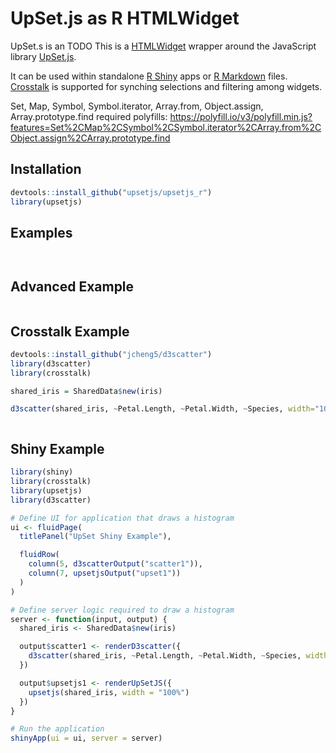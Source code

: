 UpSet.js as R HTMLWidget
========================


UpSet.s is an TODO
This is a [HTMLWidget](http://www.htmlwidgets.org/) wrapper around the JavaScript library [UpSet.js](https://github.com/upsetjs/upsetjs). 

It can be used within standalone [R Shiny](https://shiny.rstudio.com/) apps or [R Markdown](http://rmarkdown.rstudio.com/) files. 
[Crosstalk](https://rstudio.github.io/crosstalk/) is supported for synching selections and filtering among widgets.

Set, Map, Symbol, Symbol.iterator, Array.from, Object.assign, Array.prototype.find
required polyfills: https://polyfill.io/v3/polyfill.min.js?features=Set%2CMap%2CSymbol%2CSymbol.iterator%2CArray.from%2CObject.assign%2CArray.prototype.find

Installation
------------

```R
devtools::install_github("upsetjs/upsetjs_r")
library(upsetjs)
```

Examples
--------

```R

```

```R

```



Advanced Example
----------------

```R

```


Crosstalk Example
-------------

```R
devtools::install_github("jcheng5/d3scatter")
library(d3scatter)
library(crosstalk)

shared_iris = SharedData$new(iris)

d3scatter(shared_iris, ~Petal.Length, ~Petal.Width, ~Species, width="100%")
```

```R

```



Shiny Example
-------------
```R
library(shiny)
library(crosstalk)
library(upsetjs)
library(d3scatter)

# Define UI for application that draws a histogram
ui <- fluidPage(
  titlePanel("UpSet Shiny Example"),

  fluidRow(
    column(5, d3scatterOutput("scatter1")),
    column(7, upsetjsOutput("upset1"))
  )
)

# Define server logic required to draw a histogram
server <- function(input, output) {
  shared_iris <- SharedData$new(iris)

  output$scatter1 <- renderD3scatter({
    d3scatter(shared_iris, ~Petal.Length, ~Petal.Width, ~Species, width = "100%")
  })

  output$upsetjs1 <- renderUpSetJS({
    upsetjs(shared_iris, width = "100%")
  })
}

# Run the application
shinyApp(ui = ui, server = server)
```

